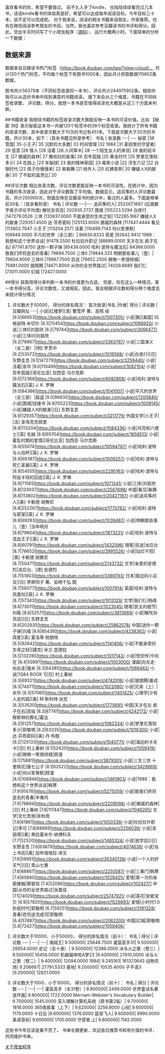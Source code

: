 喜欢看书的你，希望不要错过。
前不久入手了kindle， 也陆陆续续看完过几本书，话说kindle看书的体验真是好，希望可以达成每年阅读目标。今年目标三十本，说不定可以完成呢。
对于我来说，阅读的相关书籍来自朋友，作家推荐。也有在微信阅读参考朋友的书目。当然，我也喜欢参考豆瓣读书的书评和得分。因此，空出半天时间写了个小爬虫程序（[源码](https://github.com/yunshuipiao/DoubanBooks)）， 运行大概两小时。下面简单的分析一下数据：

 ## 数据来源

数据来自豆瓣读书热门标签（https://book.douban.com/tag/?view=cloud）， 共计120个热门标签，平均每个标签下有图书1000本，因此共计抓取数据115802条数据。

图书共计56379本（不同标签收录同一本书），评论共计244975902条。相信你我可以从这份书单中找到满意的书籍阅读。
接下来会从三个维度，书籍在不同标签收录数， 评论数，得分。我想一本书是否值得阅读也大概是从这三个方面来判断。

##书籍收录
我相信书籍的标签收录次数大致能反映一本书的可读价值。比如 【秘密  38】表示秘密这本书一共被120个标签中的38个标签收录。我统计了所有书籍的收录次数，其中收录次数大于10次的书记有451本。下面是次数大于20次的书籍，共计30本，如下：（其余书籍见附录参考）
书名 | 收录数
---| ---
秘密	|38  
雪国|	35
小王子|	35
沉默的大多数|	33
时间管理	|32
1984	|31
麦田里的守望者|	29
恶意	|28
情人	|28
活着	|28
人间草木|	28
一个陌生女人的来信|	28
我的前半生	|27
挪威的森林|	27
撒哈拉的故事|	26
百年孤独	|25
黄金时代	|25
梦里花落知多少|	24
在路上	|23
羊脂球|	23
我的精神家园|	23
毒笑小说	|22
浮生六记	|22
白银时代	|22
孩子你慢慢来|	22
紫极舞	|21
局外人	|20
红拂夜奔|	20
嫌疑人X的献身|	20
了不起的盖茨比|	20

##评论次数
相比收录次数，评论次数更能反映一本书的可读性。在统计中，因为书籍的多次收录，因此对于评论数取了平均值。数据显示，追风筝的人评论数最高，共计250000次，侧面反映在豆瓣读书的统计中，看过的人最多。下面是榜单前30名：（其余看附录）
书名 | 评论数
---|---
追风筝的人|	252267.1667  (后面数字表示评论平均值)
解忧杂货店|	202935.2727
围城	|155223.5294
白夜行	|147279.0526
三体	|133937.0000
不能承受的生命之轻|	132285.1667
嫌疑人X的献身	|129357.4500
达·芬奇密码	|125133.6000
挪威的森林	|117447.4444
看见	|113802.7647
小王子	|113204.2571
活着	|110499.7143
何以笙箫默|	108948.0000
平凡的世界（全三部）|	96630.8333
简爱	|92642.9412
1988：我想和这个世界谈谈|	91478.2500
杜拉拉升职记	|88889.0000
天才在左 疯子在右|	87741.8750
送你一颗子弹	|85438.0000
哈利·波特与魔法石|	84366.0000
致我们终将逝去的青春|	79894.7500
三体Ⅱ	|79844.333
明朝那些事儿（壹）|	79604.8000
三体Ⅲ	|78867.7500
目送	|76652.2500
微微一笑很倾城|	75881.0000
狼图腾	|74671.8000
从你的全世界路过|	74029.8889
我们仨	|73011.0000
幻城	|72427.0000

##得分
获取用得分来判断一本书的价值更为合适， 但是，存在这么一种情况，某一本书得分高，评论次数低，又或相反。因此，我会根据评论数和得分两个维度去来统计得分情况
1. 评论数大于50000， 得分的排名情况：
首次收录|书名 |作者| 得分 |  评论数 | 豆瓣网址
---|
小说|红楼梦|[清] 曹雪芹 著、高鹗 续 |9.5|66953|https://book.douban.com/subject/1007305/
小说|飘|[美国] 玛格丽特·米切尔 |9.3|70454|https://book.douban.com/subject/1068920/
小说|三体Ⅱ|刘慈欣 |9.2|79744|https://book.douban.com/subject/3066477/
小说|三体Ⅲ|刘慈欣 |9.2|78867|https://book.douban.com/subject/5363767/
小说|三国演义（全二册）|[明] 罗贯中 |9.2|53572|https://book.douban.com/subject/1019568/
小说|白夜行|[日] 东野圭吾 |9.1|147279|https://book.douban.com/subject/3259440/
小说|活着|余华 |9.0|110499|https://book.douban.com/subject/1082154/
小说|百年孤独|[哥伦比亚] 加西亚·马尔克斯 |9.0|72368|https://book.douban.com/subject/6082808/
小说|哈利·波特与魔法石|[英] J. K. 罗琳 |9.0|84366|https://book.douban.com/subject/1041007/
小说|平凡的世界（全三部）|路遥 |9.0|96630|https://book.douban.com/subject/1200840/
小说|围城|钱锺书 |8.9|155223|https://book.douban.com/subject/1008145/
小说|嫌疑人X的献身|[日] 东野圭吾 |8.9|129357|https://book.douban.com/subject/3211779/
外国文学|小王子|[法] 圣埃克苏佩里 |8.9|113204|https://book.douban.com/subject/1084336/
小说|月亮和六便士|[英] 毛姆 |8.9|65704|https://book.douban.com/subject/1858513/
小说|霍乱时期的爱情|[哥伦比亚] 加西亚·马尔克斯 |8.9|55074|https://book.douban.com/subject/10594787/
小说|哈利·波特与火焰杯|[英] J. K. 罗琳 |8.9|69387|https://book.douban.com/subject/1009257/
小说|哈利·波特与死亡圣器|[英] J. K. 罗琳 |8.9|54555|https://book.douban.com/subject/2295163/
小说|哈利·波特与阿兹卡班的囚徒|[英] J. K. 罗琳 |8.9|71565|https://book.douban.com/subject/1071241/
小说|三体|刘慈欣 |8.8|133937|https://book.douban.com/subject/2567698/
中国|看见|柴静 |8.8|113802|https://book.douban.com/subject/20427187/
小说|追风筝的人|[美] 卡勒德·胡赛尼 |8.8|252267|https://book.douban.com/subject/1770782/
小说|哈利·波特与密室|[英] J. K. 罗琳 |8.8|69263|https://book.douban.com/subject/1039487/
小说|明朝那些事儿（壹）|当年明月 |8.8|79604|https://book.douban.com/subject/1873231/
小说|哈利·波特与混血王子|[英] J. K. 罗琳 |8.8|60791|https://book.douban.com/subject/1432596/
随笔|目送|龙应台 |8.7|76652|https://book.douban.com/subject/3995526/
小说|灿烂千阳|[美] 卡勒德·胡赛尼 |8.7|50471|https://book.douban.com/subject/2143732/
文学|亲爱的安德烈|龙应台、[德] 安德烈 |8.7|51903|https://book.douban.com/subject/3369793/
日本|窗边的小豆豆|[日] 黑柳彻子 著、岩崎千弘 图 |8.7|56077|https://book.douban.com/subject/1007914/
英国|哈利·波特与凤凰社|[英] J. K. 罗琳 |8.7|57343|https://book.douban.com/subject/1013129/
文学|我们仨|杨绛 |8.6|73011|https://book.douban.com/subject/1023045/
随笔|民主的细节|刘瑜 |8.6|52571|https://book.douban.com/subject/3813669/
小说|解忧杂货店|[日] 东野圭吾 |8.6|202935|https://book.douban.com/subject/25862578/
中国|送你一颗子弹|刘瑜 |8.6|85438|https://book.douban.com/subject/4238362/
小说|简爱|[英] 夏洛蒂·勃朗特 |8.5|92642|https://book.douban.com/subject/1141406/
小说|不能承受的生命之轻|[捷克] 米兰·昆德拉 |8.5|132285|https://book.douban.com/subject/1017143/
小说|悟空传|今何在 |8.4|55997|https://book.douban.com/subject/1003000/
漫画|向左走·向右走|幾米 |8.3|64385|https://book.douban.com/subject/1066462/
小说|1Q84 BOOK 1|[日] 村上春树 |8.3|69321|https://book.douban.com/subject/4742918/
小说|狼图腾|姜戎 |8.3|74671|https://book.douban.com/subject/1022060/
小说|兄弟（上）|余华 |8.3|57065|https://book.douban.com/subject/1401425/
心理学|少有人走的路|[美] M·斯科特·派克 |8.3|53520|https://book.douban.com/subject/1775691/
中国|天才在左 疯子在右|高铭 |8.3|87741|https://book.douban.com/subject/4242172/
小说|穆斯林的葬礼|霍达 |8.2|61257|https://book.douban.com/subject/1082334/
小说|梦里花落知多少|郭敬明 |8.2|63335|https://book.douban.com/subject/1016300/
小说|达·芬奇密码|[美] 丹·布朗 |8.2|125133|https://book.douban.com/subject/1040771/
小说|海边的卡夫卡|[日] 村上春树 |8.1|52420|https://book.douban.com/subject/1059419/
小说|微微一笑很倾城|顾漫 |8.1|75881|https://book.douban.com/subject/3879301/
小说|三生三世 十里桃花|唐七公子 |8.1|62522|https://book.douban.com/subject/3426869/
小说|何以笙箫默|顾漫 |8.0|108948|https://book.douban.com/subject/1461903/
小说|1988：我想和这个世界谈谈|韩寒 |7.9|91478|https://book.douban.com/subject/5275059/
小说|致我们终将逝去的青春|辛夷坞 |7.9|79894|https://book.douban.com/subject/2209098/
小说|挪威的森林|[日] 村上春树 |7.8|117447|https://book.douban.com/subject/1046265/
文学|文化苦旅|余秋雨 |7.8|61861|https://book.douban.com/subject/1050339/
小说|杜拉拉升职记|李可 |7.8|88889|https://book.douban.com/subject/2256039/
小说|洛丽塔|[美] 弗拉基米尔·纳博科夫 |7.7|52520|https://book.douban.com/subject/1465324/
小说|放学后|[日]东野圭吾 |7.6|63879|https://book.douban.com/subject/4074636/
小说|岛上书店|[美] 加布瑞埃拉·泽文 |7.6|59951|https://book.douban.com/subject/26340138/
小说|一个人的好天气|[日] 青山七惠 |7.6|68867|https://book.douban.com/subject/2250587/
小说|三重门|韩寒 |7.4|65880|https://book.douban.com/subject/1026425/
爱情|第一次的亲密接触|蔡智恒 |7.4|52086|https://book.douban.com/subject/1024217/
中国|从你的全世界路过|张嘉佳 |7.1|74029|https://book.douban.com/subject/25747921/
小说|莲花|安妮宝贝 |6.9|57820|https://book.douban.com/subject/1529893/
爱情|小时代1.0折纸时代|郭敬明 |6.7|59251|https://book.douban.com/subject/3191328/
青春|悲伤逆流成河|郭敬明 |6.4|57487|https://book.douban.com/subject/2062200/
中国|幻城|郭敬明 |5.8|72427|https://book.douban.com/subject/1059406/


2. 评论数大于10000，小于50000，  得分的排名情况（前十）：
 书名 | 得分 |  评论数 
---  | ---| ---|
海贼王|	9.500000|	25648.7500
灌篮高手31|	9.500000|	26654.0000
史记（全十册）|	9.500000|	12386.0000
冰与火之歌（卷三）|	9.500000|	10456.0000
机器猫哆啦A梦23	|9.400000|	27610.0000
冰与火之歌（卷二）|	9.400000|	12094.0000
1984|	9.245161|	16137.0645
动物农场|	9.206667|	27791.5333
基地|	9.200000|	10535.4000
子不语3	|9.200000|	12821.0000

3. 评论数大于1000，小于10000，  得分的排名情况（前十）：
 书名 | 得分 |  评论数 
---  | ---| ---|
灌篮高手（全31卷）|	9.800000|	2499.0000
世界童话名著连环画|	9.800000|	1722.0000
Merriam-Webster's Vocabulary Builder|	9.700000|	1545.0000
深入理解计算机系统（原书第2版）|	9.700000|	1818.0000
365夜故事（上下）|	9.620000|	3256.6000
心经|	9.600000|	1179.0000
十日后	|9.600000|	1376.0000
篮球飞人|	9.600000|	9990.0000
美语音标|	9.600000|	1705.0000
守望者 上|	9.600000|	1142.0000

这些书今年应该是看不完了。
书单长期更新，欢迎各位推荐书和有价值的书评，共同维护书单。

[关于爬虫程序](https://github.com/yunshuipiao/DoubanBooks)
